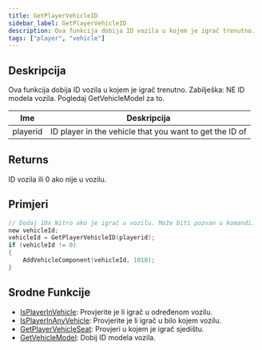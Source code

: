 ```yaml
---
title: GetPlayerVehicleID
sidebar_label: GetPlayerVehicleID
description: Ova funkcija dobija ID vozila u kojem je igrač trenutno.
tags: ["player", "vehicle"]
---
```


## Deskripcija

Ova funkcija dobija ID vozila u kojem je igrač trenutno. Zabilješka: NE ID modela vozila. Pogledaj GetVehicleModel za to.

| Ime      | Deskripcija                                             |
| -------- | ------------------------------------------------------- |
| playerid | ID player in the vehicle that you want to get the ID of |

## Returns

ID vozila ili 0 ako nije u vozilu.

## Primjeri

```c
// Dodaj 10x Nitro ako je igrač u vozilu. Može biti pozvan u komandi.
new vehicleId;
vehicleId = GetPlayerVehicleID(playerid);
if (vehicleId != 0)
{
    AddVehicleComponent(vehicleId, 1010);
}
```

## Srodne Funkcije

- [IsPlayerInVehicle](IsPlayerInVehicle): Provjerite je li igrač u određenom vozilu.
- [IsPlayerInAnyVehicle](IsPlayerInAnyVehicle): Provjerite je li igrač u bilo kojem vozilu.
- [GetPlayerVehicleSeat](GetPlayerVehicleSeat): Provjeri u kojem je igrač sjedištu.
- [GetVehicleModel](GetVehicleModel): Dobij ID modela vozila.
